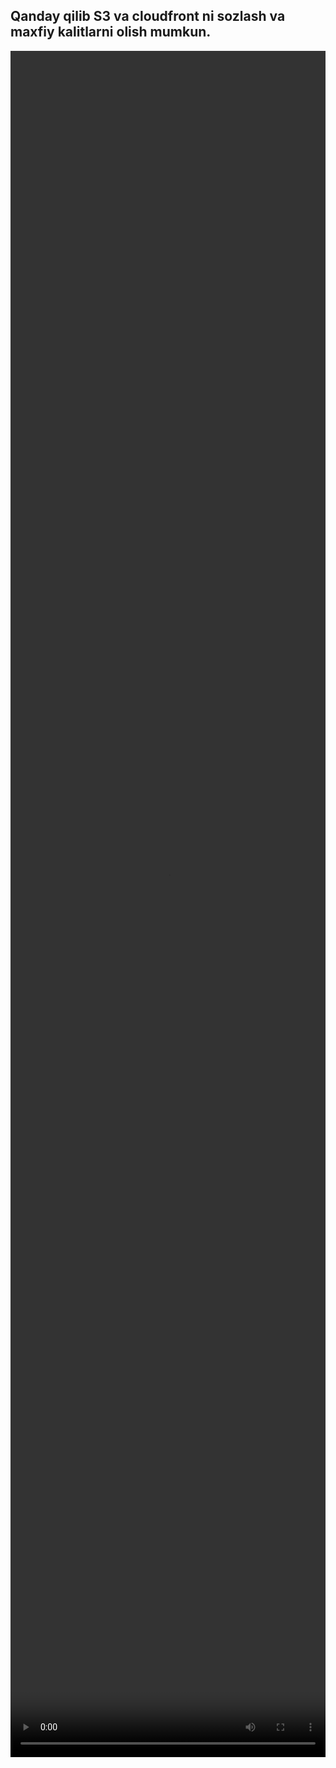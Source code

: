 ## Qanday qilib S3 va cloudfront ni sozlash va maxfiy kalitlarni olish mumkun.

<video  src="https://youtu.be/9TkPLQRC-FI" width="100%" height="70%" controls autoplay />

## npm larni o'rnatish

```bash
$ npm install
```

## environment o'zgaruvchilarni o'zgartirish

```bash
# .env.example file nomini .env ga o'zgartiring
$ mv .env.example .env


# .env filedagi kalitlarni o'zingizniki bilan o'zgartiring
$ nano .env

```

## serverni yoqish

```bash
# development
$ npm run start

# watch mode
$ npm run start:dev

# production mode
$ npm run start:prod
```

## [Postman API docs](https://documenter.getpostman.com/view/34214552/2sA3QpAseQ)
